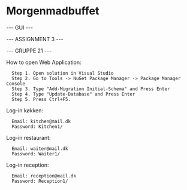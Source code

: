 # Morgenmadbuffet

--- GUI ---

--- ASSIGNMENT 3 ---

--- GRUPPE 21 ---

How to open Web Application:

      Step 1. Open solution in Visual Studio
      Step 2. Go to Tools -> NuGet Package Manager -> Package Manager Console
      Step 3. Type "Add-Migration Initial-Schema" and Press Enter
      Step 4. Type "Update-Database" and Press Enter
      Step 5. Press Ctrl+F5.

Log-in køkken:

      Email: kitchen@mail.dk
      Password: Kitchen1/

Log-in restaurant:

      Email: waiter@mail.dk
      Password: Waiter1/

Log-in reception:

      Email: reception@mail.dk
      Password: Reception1/
